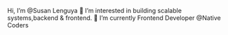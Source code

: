 Hi, I’m @Susan Lenguya
👀 I’m interested in building scalable systems,backend & frontend. 
🌱 I’m currently Frontend Developer @Native Coders

<!---
SusanLenguya/SusanLenguya is a ✨ special ✨ repository because its `README.md` (this file) appears on your GitHub profile.
You can click the Preview link to take a look at your changes.
--->
